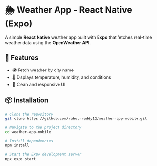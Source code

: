 # 🌦 Weather App - React Native (Expo)

A simple **React Native** weather app built with **Expo** that fetches real-time weather data using the **OpenWeather API**.

## 🚀 Features
- 🌍 Fetch weather by city name
- 🌡 Displays temperature, humidity, and conditions
- 🎨 Clean and responsive UI

## 📦 Installation
```sh
# Clone the repository
git clone https://github.com/rahul-reddy12/weather-app-mobile.git

# Navigate to the project directory
cd weather-app-mobile

# Install dependencies
npm install

# Start the Expo development server
npx expo start
